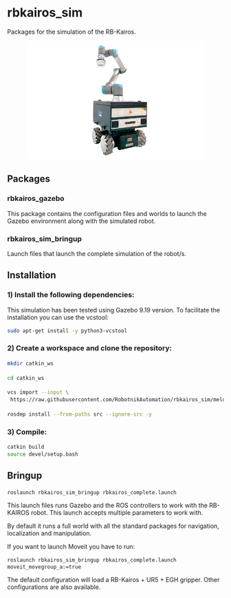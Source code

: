 # rbkairos_sim

Packages for the simulation of the RB-Kairos.

<p align="center">
  <img src="doc/rbkairos.png" height="275" />
</p>

## Packages

### rbkairos_gazebo

This package contains the configuration files and worlds to launch the Gazebo environment along with the simulated robot.

### rbkairos_sim_bringup

Launch files that launch the complete simulation of the robot/s.


## Installation

### 1) Install the following dependencies:

This simulation has been tested using Gazebo 9.19 version. To facilitate the installation you can use the vcstool:

```bash
sudo apt-get install -y python3-vcstool
```

### 2) Create a workspace and clone the repository:

```bash
mkdir catkin_ws

cd catkin_ws

vcs import --input \
 https://raw.githubusercontent.com/RobotnikAutomation/rbkairos_sim/melodic-devel/repos/rbkairos_sim.repos

rosdep install --from-paths src --ignore-src -y
```

### 3) Compile:

```bash
catkin build
source devel/setup.bash
```

## Bringup


```
roslaunch rbkairos_sim_bringup rbkairos_complete.launch

```

This launch files runs Gazebo and the ROS controllers to work with the RB-KAIROS robot. This launch accepts multiple parameters to work with.

By default it runs a full world with all the standard packages for navigation, localization and manipulation.

If you want to launch Moveit you have to run:


```
roslaunch rbkairos_sim_bringup rbkairos_complete.launch moveit_movegroup_a:=true
```


The default configuration will load a RB-Kairos + UR5 + EGH gripper. Other configurations are also available.
